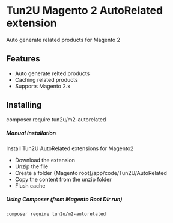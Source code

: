 # Tun2U Magento 2 AutoRelated extension

Auto generate related products for Magento 2

## Features

* Auto generate relted products
* Caching related products
* Supports Magento 2.x

## Installing

composer require tun2u/m2-autorelated

##### Manual Installation
Install Tun2U AutoRelated extensions for Magento2
 * Download the extension
 * Unzip the file
 * Create a folder {Magento root}/app/code/Tun2U/AutoRelated
 * Copy the content from the unzip folder
 * Flush cache

##### Using Composer (from Magento Root Dir run)

```
composer require tun2u/m2-autorelated
```
